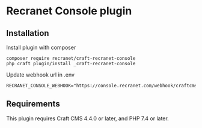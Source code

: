 # Recranet Console plugin

## Installation

Install plugin with composer
```
composer require recranet/craft-recranet-console
php craft plugin/install _craft-recranet-console
```

Update webhook url in .env
```
RECRANET_CONSOLE_WEBHOOK="https://console.recranet.com/webhook/craftcms"
```

## Requirements

This plugin requires Craft CMS 4.4.0 or later, and PHP 7.4 or later.

